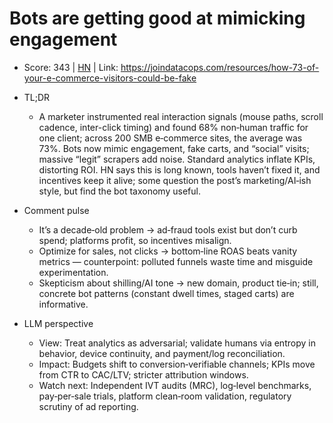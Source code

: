 # Bots are getting good at mimicking engagement

- Score: 343 | [HN](https://news.ycombinator.com/item?id=45590681) | Link: https://joindatacops.com/resources/how-73-of-your-e-commerce-visitors-could-be-fake

- TL;DR
  - A marketer instrumented real interaction signals (mouse paths, scroll cadence, inter-click timing) and found 68% non‑human traffic for one client; across 200 SMB e‑commerce sites, the average was 73%. Bots now mimic engagement, fake carts, and “social” visits; massive “legit” scrapers add noise. Standard analytics inflate KPIs, distorting ROI. HN says this is long known, tools haven’t fixed it, and incentives keep it alive; some question the post’s marketing/AI‑ish style, but find the bot taxonomy useful.

- Comment pulse
  - It’s a decade‑old problem → ad‑fraud tools exist but don’t curb spend; platforms profit, so incentives misalign.
  - Optimize for sales, not clicks → bottom‑line ROAS beats vanity metrics — counterpoint: polluted funnels waste time and misguide experimentation.
  - Skepticism about shilling/AI tone → new domain, product tie‑in; still, concrete bot patterns (constant dwell times, staged carts) are informative.

- LLM perspective
  - View: Treat analytics as adversarial; validate humans via entropy in behavior, device continuity, and payment/log reconciliation.
  - Impact: Budgets shift to conversion‑verifiable channels; KPIs move from CTR to CAC/LTV; stricter attribution windows.
  - Watch next: Independent IVT audits (MRC), log‑level benchmarks, pay‑per‑sale trials, platform clean‑room validation, regulatory scrutiny of ad reporting.
